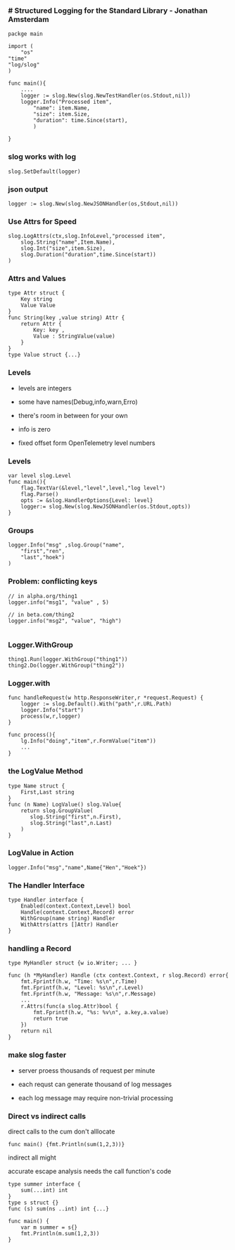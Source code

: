 ### # Structured Logging for the Standard Library - Jonathan Amsterdam



```
packge main

import (
    "os"
"time" 
"log/slog"
)

func main(){
    ....
    logger := slog.New(slog.NewTestHandler(os.Stdout,nil))
    logger.Info("Processed item",
        "name": item.Name,
        "size": item.Size,
        "duration": time.Since(start),
        )
    
}
```

### slog works with log

```
slog.SetDefault(logger)

```

### json output

```
logger := slog.New(slog.NewJSONHandler(os,Stdout,nil))
```

### Use Attrs for Speed

```
slog.LogAttrs(ctx,slog.InfoLevel,"processed item",
    slog.String("name",Item.Name),
    slog.Int("size",item.Size),
    slog.Duration("duration",time.Since(start))    
)
```

### Attrs and Values

```
type Attr struct {
    Key string
    Value Value
}
func String(key ,value string) Attr {
    return Attr {
        Key: key ,
        Value : StringValue(value)
    }
}
type Value struct {...}
```

### Levels

- levels are integers

- some have names(Debug,info,warn,Erro)

- there's room in between for your own 

- info is zero 

- fixed offset form OpenTelemetry level numbers



### Levels

```
var level slog.Level
func main(){
    flag.TextVar(&level,"level",level,"log level")
    flag.Parse()
    opts := &slog.HandlerOptions{Level: level}
    logger:= slog.New(slog.NewJSONHandler(os.Stdout,opts))
}
```

### Groups

```
logger.Info("msg" ,slog.Group("name",
    "first","ren",
    "last","hoek")
)
```

### Problem: conflicting keys

```
// in alpha.org/thing1
logger.info("msg1", "value" , 5)

// in beta.com/thing2
logger.info("msg2", "value", "high") 


```

### Logger.WithGroup

```
thing1.Run(logger.WithGroup("thing1"))
thing2.Do(logger.WithGroup("thing2"))
```

### Logger.with

```
func handleRequest(w http.ResponseWriter,r *request.Request) {
    logger := slog.Default().With("path",r.URL.Path)
    logger.Info("start")
    process(w,r,logger)    
}

func process(){
    lg.Info("doing","item",r.FormValue("item"))
    ...
}
```

### the LogValue Method

```
type Name struct {
    First,Last string
}
func (n Name) LogValue() slog.Value{
    return slog.GroupValue(
       slog.String("first",n.First),
       slog.String("last",n.Last)
    )
}
```

### LogValue in Action

```
logger.Info("msg","name",Name{"Hen","Hoek"})
```

### The Handler Interface

```
type Handler interface {
    Enabled(context.Context,Level) bool
    Handle(context.Context,Record) error
    WithGroup(name string) Handler
    WithAttrs(attrs []Attr) Handler
}
```

### handling a Record

```
type MyHandler struct {w io.Writer; ... }

func (h *MyHandler) Handle (ctx context.Context, r slog.Record) error{
    fmt.Fprintf(h.w, "Time: %s\n",r.Time)
    fmt.Fprintf(h.w, "Level: %s\n",r.Level)
    fmt.Fprintf(h.w, "Message: %s\n",r.Message)
    ...
    r.Attrs(func(a slog.Attr)bool {
        fmt.Fprintf(h.w, "%s: %v\n", a.key,a.value)
        return true
    })
    return nil
} 
```



### make slog faster

- server proess thousands of request per minute

- each requst can generate thousand of log messages 

- each log message may require non-trivial processing



### Direct vs indirect calls

direct calls to the cum don't alllocate 

```
func main() {fmt.Println(sum(1,2,3))}
```

indirect all might 

accurate escape analysis needs  the call function's code

```
type summer interface {
    sum(...int) int
}
type s struct {}
func (s) sum(ns ..int) int {...}

func main() {
    var m summer = s{}
    fmt.Println(m.sum(1,2,3))
}


```




